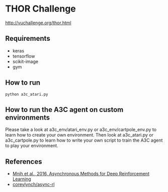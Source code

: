 # THOR Challenge
http://vuchallenge.org/thor.html

## Requirements
* keras
* tensorflow
* scikit-image
* gym

## How to run
```
python a3c_atari.py
```

## How to run the A3C agent on custom environments
Please take a look at a3c_env/atari_env.py or a3c_env/cartpole_env.py to learn how to create your own environment. Then look at a3c_atari.py or a3c_cartpole.py to learn how to write your own script to train the A3C agent to play your environment.

## References
* [Mnih et al., 2016, Asynchronous Methods for Deep Reinforcement Learning](https://arxiv.org/pdf/1602.01783.pdf)
* [coreylynch/async-rl](https://github.com/coreylynch/async-rl)